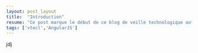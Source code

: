 ```yaml
---
layout: post_layout
title:  "Introduction"
resume: "Ce post marque le début de ce blog de veille technologique autour d'AngularJS."
tags: ['vtecl','AngularJS']
---
```

jdj